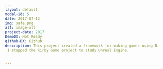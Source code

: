```yaml
---
layout: default
modal-id: 5
date: 2017-07-12
img: safe.png
alt: image-alt
project-date: 2017
DemoDX: Not Ready
github-DX: Github
description: This project created a framework for making games using Directx11. this project uses singleton, FBX, stripe image.<br>
 I stopped the Kirby Game project to study Unreal Engine.


---
```

